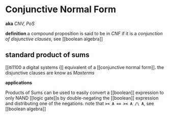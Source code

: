 # Conjunctive Normal Form

**aka** _CNV, PoS_

**definition** a compound proposition is said to be in _CNF_ if it is a _conjunction of disjunctive clauses_, see [[boolean algebra]]

## standard product of sums

[[iti1100 a digital systems i]] equivalent of a [[conjunctive normal form]]. the disjunctive clauses are know as _Maxterms_

**applications**

Products of Sums can be used to easily convert a [[boolean]] expression to only NAND [[logic gate]]s by double-negating the [[boolean]] expression and distributing one of the negations. note that **`>< A == >< A /\ A`**, see [[boolean algebra]]
